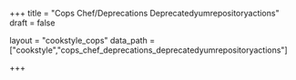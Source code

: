 +++
title = "Cops Chef/Deprecations Deprecatedyumrepositoryactions"
draft = false

layout = "cookstyle_cops"
data_path = ["cookstyle","cops_chef_deprecations_deprecatedyumrepositoryactions"]

+++

<!-- The content of this page is automatically generated from the
cops_chef_deprecations_deprecatedyumrepositoryactions.yml file in github.com/chef/cookstyle/docs-chef-io/data/cookstyle. -->
